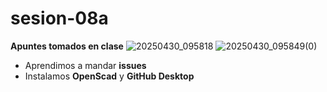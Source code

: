 # sesion-08a

**Apuntes tomados en clase**
![20250430_095818](https://github.com/user-attachments/assets/a58c61b1-c922-467f-a3ed-1a8e30c4d670)
![20250430_095849(0)](https://github.com/user-attachments/assets/a90691f2-ef79-43a9-8c8a-41b114bec380)
 - Aprendimos a mandar **issues**
 - Instalamos **OpenScad** y **GitHub Desktop**

